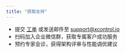 ```yaml
---
title: "获取支持"
---
```

- 提交 [工单](/support/tickets) 或发送邮件至 <support@xcontrol.io>
- 扫码加入企业微信群，获取专属客户成功服务
- 预约专家会诊，获得架构评审与性能调优建议
